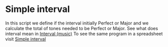 # Simple interval
In this script we define if the interval initially Perfect or Major and we calculate the total of tones needed to be Perfect or Major.
See what does interval mean in [Interval (music)](https://en.wikipedia.org/wiki/Interval_%28music%29)
To see the same program in a spreadsheet visit [Simple interval](https://docs.google.com/spreadsheets/d/18983z6RnQE0wYJNcDsxvA-Jd7FODmG94MHbPNa0crBg/edit?usp=sharing)
